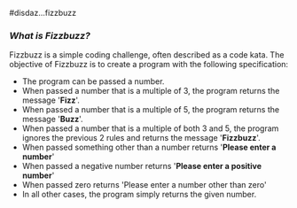#disdaz...fizzbuzz

### _What is Fizzbuzz?_ ###

Fizzbuzz is a simple coding challenge, often described as a code kata. The objective of Fizzbuzz is to create a program with the following specification:

 * The program can be passed a number.
 * When passed a number that is a multiple of 3, the program returns the message '**Fizz**'.
 * When passed a number that is a multiple of 5, the program returns the message '**Buzz**'.
 * When passed a number that is a multiple of both 3 and 5, the program ignores the previous 2 rules 
   and returns the message '**Fizzbuzz**'.
 * When passed something other than a number returns '**Please enter a number**'
 * When passed a negative number returns '**Please enter a positive number**'
 * When passed zero returns 'Please enter a number other than zero'
 * In all other cases, the program simply returns the given number.

